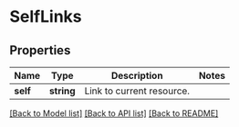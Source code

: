 # SelfLinks

## Properties
Name | Type | Description | Notes
------------ | ------------- | ------------- | -------------
**self** | **string** | Link to current resource. | 

[[Back to Model list]](../../README.md#documentation-for-models) [[Back to API list]](../../README.md#documentation-for-api-endpoints) [[Back to README]](../../README.md)

